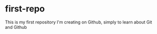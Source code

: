 # first-repo
This is my first repository I'm creating on Github, simply to learn about Git and Github
